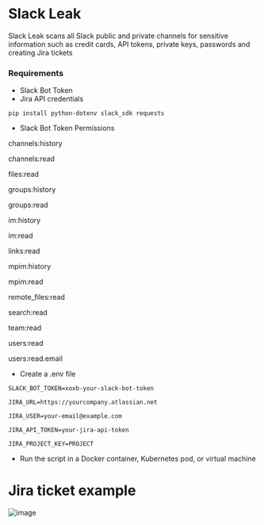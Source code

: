 # Slack Leak

Slack Leak scans all Slack public and private channels for sensitive information such as credit cards, API tokens, private keys, passwords and creating Jira tickets

### Requirements

* Slack Bot Token
* Jira API credentials 

`pip install python-dotenv slack_sdk requests`


* Slack Bot Token Permissions
  
channels:history

channels:read

files:read

groups:history

groups:read

im:history

im:read

links:read

mpim:history

mpim:read

remote_files:read

search:read

team:read

users:read

users:read.email


* Create a .env file

`SLACK_BOT_TOKEN=xoxb-your-slack-bot-token`

`JIRA_URL=https://yourcompany.atlassian.net`

`JIRA_USER=your-email@example.com`

`JIRA_API_TOKEN=your-jira-api-token`

`JIRA_PROJECT_KEY=PROJECT`


* Run the script in a Docker container, Kubernetes pod, or virtual machine

# Jira ticket example

![image](https://github.com/user-attachments/assets/426ecc75-5374-47af-a48a-5a32504ea98d)




